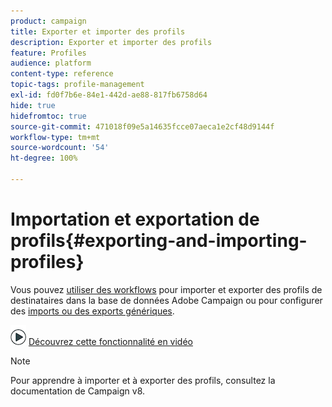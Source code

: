 ```yaml
---
product: campaign
title: Exporter et importer des profils
description: Exporter et importer des profils
feature: Profiles
audience: platform
content-type: reference
topic-tags: profile-management
exl-id: fd0f7b6e-84e1-442d-ae88-817fb6758d64
hide: true
hidefromtoc: true
source-git-commit: 471018f09e5a14635fcce07aeca1e2cf48d9144f
workflow-type: tm+mt
source-wordcount: '54'
ht-degree: 100%

---
```


# Importation et exportation de profils{#exporting-and-importing-profiles}



Vous pouvez [utiliser des workflows](#use-workflows) pour importer et exporter des profils de destinataires dans la base de données Adobe Campaign ou pour configurer des [imports ou des exports génériques](#create-jobs).

![](assets/do-not-localize/how-to-video.png) [Découvrez cette fonctionnalité en vidéo](#import-profiles-video)

>[!NOTE]
>
>Pour apprendre à importer et à exporter des profils, consultez la documentation de Campaign v8.


<!--

## Use workflows{#use-workflows}

Exports and imports are configured in dedicated templates executed through workflows via import and export activities. They can be repeated automatically according to a schedule, for example to automate data exchange between several information systems. [Learn more](../../platform/using/import-export-workflows.md#best-practices-when-importing-data)

If necessary, you can create an occasional import or export job via the **[!UICONTROL Generic imports and exports]** feature described below.

## Create jobs{#create-jobs}

To configure and execute data imports and exports jobs, go to the **[!UICONTROL Profiles and targets]** tab and click the **[!UICONTROL Jobs]** link. [Learn more](../../platform/using/about-generic-imports-exports.md)

![](assets/s_ncs_user_interface_import_link.png)


## Tutorial video {#import-profiles-video}

This video explains how to import profiles in Adobe Campaign, for an occasional import.

>[!VIDEO](https://video.tv.adobe.com/v/25608?quality=12)

Additional Campaign Classic how-to videos are available [here](https://experienceleague.adobe.com/docs/campaign-classic-learn/tutorials/overview.html).
-->